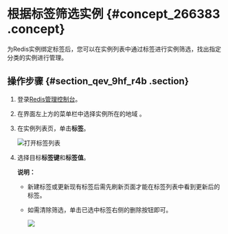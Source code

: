 # 根据标签筛选实例 {#concept_266383 .concept}

为Redis实例绑定标签后，您可以在实例列表中通过标签进行实例筛选，找出指定分类的实例进行管理。

## 操作步骤 {#section_qev_9hf_r4b .section}

1.  登录[Redis管理控制台](https://kvstore.console.aliyun.com/)。
2.  在界面左上方的菜单栏中选择实例所在的地域 。
3.  在实例列表页，单击**标签**。

    ![](images/47454_zh-CN.png "打开标签列表")

4.  选择目标**标签键**和**标签值**。

    **说明：** 

    -   新建标签或更新现有标签后需先刷新页面才能在标签列表中看到更新后的标签。
    -   如需清除筛选，单击已选中标签右侧的删除按钮即可。

        ![](http://static-aliyun-doc.oss-cn-hangzhou.aliyuncs.com/assets/img/220167/155808399947456_zh-CN.png)


